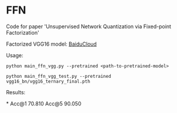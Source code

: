 # FFN
Code for paper 'Unsupervised Network Quantization via Fixed-point Factorization'

Factorized VGG16 model:
[BaiduCloud](https://pan.baidu.com/s/1RUyS1rVAuvDYyzM-UK1bOw)

Usage:

    python main_ffn_vgg.py --pretrained <path-to-pretrained-model>

    python main_ffn_vgg_test.py --pretrained vgg16_bn/vgg16_ternary_final.pth


Results:

 \* Acc@1 70.810 Acc@5 90.050
